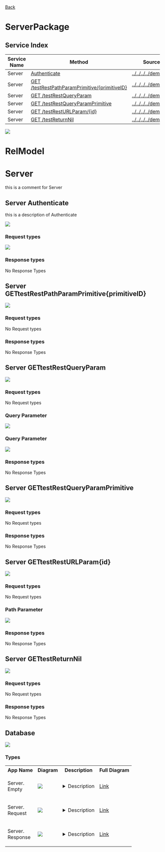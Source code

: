 
[Back](../README.md)


# ServerPackage

## Service Index
| Service Name | Method | Source Location |
----|----|----
Server | [Authenticate](#Server-Authenticate) | [../../../../demo/simple2.sysl](../../../../demo/simple2.sysl)|  
Server | [GET /testRestPathParamPrimitive/{primitiveID}](#Server-GETtestRestPathParamPrimitive{primitiveID}) | [../../../../demo/simple2.sysl](../../../../demo/simple2.sysl)|  
Server | [GET /testRestQueryParam](#Server-GETtestRestQueryParam) | [../../../../demo/simple2.sysl](../../../../demo/simple2.sysl)|  
Server | [GET /testRestQueryParamPrimitive](#Server-GETtestRestQueryParamPrimitive) | [../../../../demo/simple2.sysl](../../../../demo/simple2.sysl)|  
Server | [GET /testRestURLParam/{id}](#Server-GETtestRestURLParam{id}) | [../../../../demo/simple2.sysl](../../../../demo/simple2.sysl)|  
Server | [GET /testReturnNil](#Server-GETtestReturnNil) | [../../../../demo/simple2.sysl](../../../../demo/simple2.sysl)|  

![](integration.svg)




# RelModel





# Server

this is a comment for Server


## Server Authenticate
this is a description of Authenticate

![](Server/authenticate.svg)

### Request types





![](server.svg)




### Response types



No Response Types


## Server GETtestRestPathParamPrimitive{primitiveID}


![](Server/gettestrestpathparamprimitive{primitiveid}.svg)

### Request types

No Request types











### Response types



No Response Types


## Server GETtestRestQueryParam


![](Server/gettestrestqueryparam.svg)

### Request types

No Request types










### Query Parameter

![](Server/request.svg)



### Query Parameter

![](Server/request.svg)


### Response types



No Response Types


## Server GETtestRestQueryParamPrimitive


![](Server/gettestrestqueryparamprimitive.svg)

### Request types

No Request types











### Response types



No Response Types


## Server GETtestRestURLParam{id}


![](Server/gettestresturlparam{id}.svg)

### Request types

No Request types








### Path Parameter

![](Server/request.svg)




### Response types



No Response Types


## Server GETtestReturnNil


![](Server/gettestreturnnil.svg)

### Request types

No Request types








### Response types



No Response Types





## Database

![](RelModel/types.svg)



### Types

<table>
<tr>
<th>App Name</th>
<th>Diagram</th>
<th>Description</th>
<th>Full Diagram</th>



</tr>


<tr>
<td>

Server.<br>Empty
</td>
<td>

<img src="Server/emptysimple.svg">
</td>
<td> 

<details closed><summary>Description</summary><br>Empty Empty Empty</details> 
</td>
<td>

<a href="Server/empty.svg">Link</a>
</td>
</tr>
<tr>
<td>

Server.<br>Request
</td>
<td>

<img src="Server/requestsimple.svg">
</td>
<td> 

<details closed><summary>Description</summary><br>Request Request Request</details> 
</td>
<td>

<a href="Server/request.svg">Link</a>
</td>
</tr>
<tr>
<td>

Server.<br>Response
</td>
<td>

<img src="Server/responsesimple.svg">
</td>
<td> 

<details closed><summary>Description</summary><br>Response Response Response</details> 
</td>
<td>

<a href="Server/response.svg">Link</a>
</td>
</tr>
</table>

